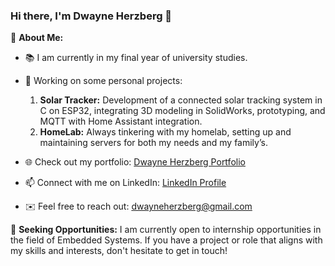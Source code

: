### Hi there, I'm Dwayne Herzberg 👋

🌟 **About Me:**
- 📚 I am currently in my final year of university studies.
- 💼 Working on some personal projects:
  1. **Solar Tracker:** Development of a connected solar tracking system in C on ESP32, integrating 3D modeling in SolidWorks, prototyping, and MQTT with Home Assistant integration. 
  3. **HomeLab:** Always tinkering with my homelab, setting up and maintaining servers for both my needs and my family’s.
  
- 🌐 Check out my portfolio: [Dwayne Herzberg Portfolio](https://dwayneherzberg.com/fr)
- 📫 Connect with me on LinkedIn: [LinkedIn Profile](https://www.linkedin.com/in/dwayne-herzberg/)
- ✉️ Feel free to reach out: dwayneherzberg@gmail.com

🚀 **Seeking Opportunities:**
I am currently open to internship opportunities in the field of Embedded Systems. If you have a project or role that aligns with my skills and interests, don't hesitate to get in touch!
